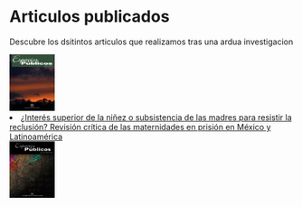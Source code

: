 <html lang="es">
<head>
  <meta charset="UTF-8">
  <meta name="viewport" content="width=device-width, initial-scale=1">
<h1> Articulos publicados </h1>
<p>Descubre los dsitintos articulos que realizamos tras una ardua investigacion </p>
<img src="Images/article_22117_cover_es_ES.jpg" height=100 width=80>
<li><a href="https://espaciospublicos.uaemex.mx/article/view/22117" target="_blank"> ¿Interés superior de la niñez o subsistencia de las madres para resistir la reclusión? Revisión crítica de las maternidades en prisión en México y Latinoamérica </a></li> 
<img src="Images/article_24347_cover_es_ES.jpg" height=100 width=80>
  
  <link rel="stylesheet" href="style.css">
